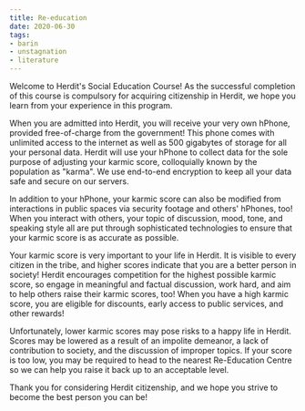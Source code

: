```yaml
---
title: Re-education
date: 2020-06-30
tags:
- barin
- unstagnation
- literature
---
```

Welcome to Herdit's Social Education Course! As the successful completion of this course is compulsory for acquiring citizenship in Herdit, we hope you learn from your experience in this program.
<!-- excerpt -->

When you are admitted into Herdit, you will receive your very own hPhone, provided free-of-charge from the government! This phone comes with unlimited access to the internet as well as 500 gigabytes of storage for all your personal data. Herdit will use your hPhone to collect data for the sole purpose of adjusting your karmic score, colloquially known by the population as "karma". We use end-to-end encryption to keep all your data safe and secure on our servers.

In addition to your hPhone, your karmic score can also be modified from interactions in public spaces via security footage and others' hPhones, too! When you interact with others, your topic of discussion, mood, tone, and speaking style all are put through sophisticated technologies to ensure that your karmic score is as accurate as possible.

Your karmic score is very important to your life in Herdit. It is visible to every citizen in the tribe, and higher scores indicate that you are a better person in society! Herdit encourages competition for the highest possible karmic score, so engage in meaningful and factual discussion, work hard, and aim to help others raise their karmic scores, too! When you have a high karmic score, you are eligible for discounts, early access to public services, and other rewards!

Unfortunately, lower karmic scores may pose risks to a happy life in Herdit. Scores may be lowered as a result of an impolite demeanor, a lack of contribution to society, and the discussion of improper topics. If your score is too low, you may be required to head to the nearest Re-Education Centre so we can help you raise it back up to an acceptable level.

Thank you for considering Herdit citizenship, and we hope you strive to become the best person you can be!
